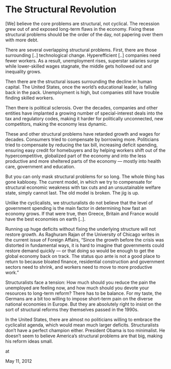 # The Structural Revolution
[We] believe the core problems are structural, not cyclical. The recession 
grew out of and exposed long-term flaws in the economy. Fixing these 
structural problems should be the order of the day, not papering over 
them with more debt.


There are several overlapping structural problems. First, there are 
those surrounding [..] technological change. Hyperefficient [..] companies need fewer workers. As a result, unemployment 
rises, superstar salaries surge while lower-skilled wages stagnate, the 
middle gets hollowed out and inequality grows.        

Then there are the structural issues surrounding the decline in human 
capital. The United States, once the world’s educational leader, is 
falling back in the pack. Unemployment is high, but companies still have
 trouble finding skilled workers.


Then there is political sclerosis. Over the decades, companies and other
 entities have implanted a growing number of special-interest deals into
 the tax and regulatory codes, making it harder for politically 
unconnected, new competitors, making the economy less dynamic.        

These and other structural problems have retarded growth and wages for 
decades. Consumers tried to compensate by borrowing more. Politicians 
tried to compensate by reducing the tax bill, increasing deficit 
spending, ensuring easy credit for homebuyers and by helping workers 
shift out of the hypercompetitive, globalized part of the economy and 
into the less productive and more sheltered parts of the economy — 
mostly into health care, government and education. 



But you can only mask structural problems for so long. The whole thing 
has gone kablooey. The current model, in which we try to compensate for 
structural economic weakness with tax cuts and an unsustainable welfare 
state, simply cannot last. The old model is broken. The jig is up. 



Unlike the cyclicalists, we structuralists do not believe that the level
 of government spending is the main factor in determining how fast an 
economy grows. If that were true, then Greece, Britain and France would 
have the best economies on earth [..].



Running up huge deficits without fixing the underlying structure will 
not restore growth. As Raghuram Rajan of the University of Chicago writes in the current issue of Foreign Affairs,
 “Since the growth before the crisis was distorted in fundamental ways, 
it is hard to imagine that governments could restore demand quickly — or
 that doing so would be enough to get the global economy back on track. 
The status quo ante is not a good place to return to because bloated 
finance, residential construction and government sectors need to shrink,
 and workers need to move to more productive work.” 



Structuralists face a tension: How much should you reduce the pain the 
unemployed are feeling now, and how much should you devote your 
resources to long-term reform? There has to be balance. For my taste, 
the Germans are a bit too willing to impose short-term pain on the 
diverse national economies in Europe. But they are absolutely right to 
insist on the sort of structural reforms they themselves passed in the 
1990s. 



In the United States, there are almost no politicians willing to embrace
 the cyclicalist agenda, which would mean much larger deficits. 
Structuralists don’t have a perfect champion either. President Obama is 
too minimalist. He doesn’t seem to believe America’s structural problems
 are that big, making his reform ideas small.  










at

May 11, 2012
















